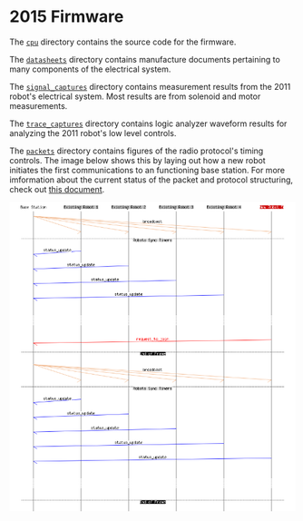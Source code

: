 # 2015 Firmware

The [`cpu`](./cpu) directory contains the source code for the firmware.

The [`datasheets`](./datasheets) directory contains manufacture documents pertaining to many components of the electrical system.

The [`signal_captures`](./signal_captures) directory contains measurement results from the 2011 robot's electrical system. Most results are from solenoid and motor measurements.

The [`trace_captures`](./trace_captures) directory contains logic analyzer waveform results for analyzing the 2011 robot's low level controls.

The [`packets`](./packets) directory contains figures of the radio protocol's timing controls. The image below shows this by laying out how a new robot initiates the first communications to an functioning base station. For more imformation about the current status of the packet and protocol structuring, check out [this document](https://www.overleaf.com/read/kgrkbvmwphyf).

![Request to Join Protocol](./packets/request_to_join_protocol.png)
